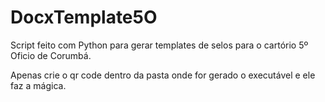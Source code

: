 # DocxTemplate5O
Script feito com Python para gerar templates de selos para o cartório 5º Oficio de Corumbá.

Apenas crie o qr code dentro da pasta onde for gerado o executável e ele faz a mágica.

